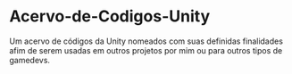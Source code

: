# Acervo-de-Codigos-Unity
Um acervo de códigos da Unity nomeados com suas definidas finalidades afim de serem usadas em outros projetos por mim ou para outros tipos de gamedevs.
